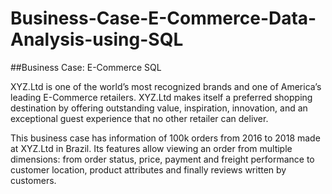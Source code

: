 # Business-Case-E-Commerce-Data-Analysis-using-SQL

##Business Case: E-Commerce SQL

XYZ.Ltd is one of the world’s most recognized brands and one of America’s leading E-Commerce 
retailers. XYZ.Ltd makes itself a preferred shopping destination by offering outstanding value, 
inspiration, innovation, and an exceptional guest experience that no other retailer can deliver.

This business case has information of 100k orders from 2016 to 2018 made at XYZ.Ltd in Brazil. Its 
features allow viewing an order from multiple dimensions: from order status, price, payment and 
freight performance to customer location, product attributes and finally reviews written by 
customers.
